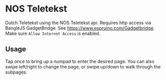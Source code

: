 # NOS Teletekst


Dutch Teletekst using the NOS Teletekst api. Requires http access via BangleJS GadgetBridge. See https://www.espruino.com/Gadgetbridge. Make sure `Allow Internet Access` is enabled.

## Usage

Tap once to bring up a numpad to enter the desired page. You can also swipe left/right to change the page, or swipe up/down to walk through the subpages.